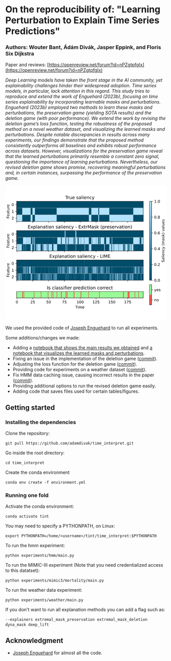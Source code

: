 # On the reproducibility of: "Learning Perturbation to Explain Time Series Predictions"
### Authors: Wouter Bant, Ádám Divák, Jasper Eppink, and Floris Six Dijkstra
Paper and reviews: [https://openreview.net/forum?id=nPZgtpfgIx](https://openreview.net/forum?id=nPZgtpfgIx)

*Deep Learning models have taken the front stage in the AI community, yet explainability challenges hinder their widespread adoption. Time series models, in particular, lack attention in this regard. This study tries to reproduce and extend the work of Enguehard (2023b), focusing on time series explainability by incorporating learnable masks and perturbations. Enguehard (2023b) employed two methods to learn these masks and perturbations, the preservation game (yielding SOTA results) and the deletion game (with poor performance). We extend the work by revising the deletion game’s loss function, testing the robustness of the proposed method on a novel weather dataset, and visualizing the learned masks and perturbations. Despite notable discrepancies in results across many experiments, our findings demonstrate that the proposed method consistently outperforms all baselines and exhibits robust performance across datasets. However, visualizations for the preservation game reveal that the learned perturbations primarily resemble a constant zero signal, questioning the importance of learning perturbations. Nevertheless, our revised deletion game shows promise, recovering meaningful perturbations and, in certain instances, surpassing the performance of the preservation game.*

<p align="center">
  <img src="assets/explained_saliency.svg">
</p>

 We used the provided code of [Joseph Enguehard](https://github.com/josephenguehard/time_interpret) to run all experiments. 
 
 Some additions/changes we made:
- Adding a [notebook that shows the main results we obtained](results/main.ipynb) and [a notebook that visualizes the learned masks and perturbations](results/saliency_perturbation_debug_plots.ipynb).
- Fixing an issue in the implementation of the deletion game ([commit](https://github.com/adamdivak/time_interpret/commit/a9b77f1fdc82e4157a059da5d3959f34ffb48818)).
- Adjusting the loss function for the deletion game ([commit](https://github.com/adamdivak/time_interpret/commit/9693264fccf0a99ea1732fcd070b9dbc8e166955)).
- Providing code for experiments on a weather dataset ([commit](https://github.com/adamdivak/time_interpret/commit/e806bb78dd2c5337e58de80b4d6a58caf40cc3ed)).
- Fix HMM data caching issue, causing incorrect results in the paper ([commit](https://github.com/adamdivak/time_interpret/commit/cfe87ad91bc186dc8c12ccfc0395d2fbd424e9dc)).
- Providing additional options to run the revised deletion game easily.
- Adding code that saves files used for certain tables/figures.

## Getting started

### Installing the dependencies
Clone the repository:
```
git pull https://github.com/adamdivak/time_interpret.git
```
Go inside the root directory:
```
cd time_interpret
```
Create the conda environment
```
conda env create -f environment.yml
```

### Running one fold
Activate the conda environment:
```
conda activate tint
```

You may need to specify a PYTHONPATH, on Linux:
```
export PYTHONPATH=/home/<username>/tint/time_interpret:$PYTHONPATH
```

To run the hmm experiment:
```
python experiments/hmm/main.py
```

To run the MIMIC-III experiment (Note that you need credentialized access to this datatset):
```
python experiments/mimic3/mortality/main.py
```

To run the weather data experiment:
```
python experiments/weather/main.py
```

If you don't want to run all explanation methods you can add a flag such as:
```
--explainers extremal_mask_preservation extremal_mask_deletion dyna_mask deep_lift
```

## Acknowledgment
- [Joseph Enguehard](https://github.com/josephenguehard/time_interpret) for almost all the code.
